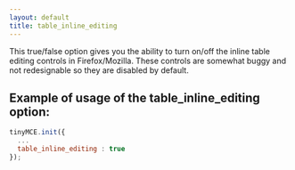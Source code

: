 ```yaml
---
layout: default
title: table_inline_editing
---
```


This true/false option gives you the ability to turn on/off the inline table editing controls in Firefox/Mozilla. These controls are somewhat buggy and not redesignable so they are disabled by default.

## Example of usage of the table_inline_editing option:

```js
tinyMCE.init({
  ...
  table_inline_editing : true
});
```
